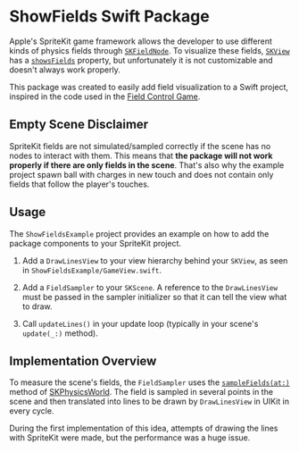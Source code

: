 # ShowFields Swift Package

Apple's SpriteKit game framework allows the developer to use different kinds of physics fields through [`SKFieldNode`](https://developer.apple.com/documentation/spritekit/skfieldnode/). To visualize these fields, [`SKView`](https://developer.apple.com/documentation/spritekit/skview) has a [`showsFields`](https://developer.apple.com/documentation/spritekit/skview/1520443-showsfields) property, but unfortunately it is not customizable and doesn't always work properly.

This package was created to easily add field visualization to a Swift project, inspired in the code used in the [Field Control Game](https://apps.apple.com/us/app/field-control-game/id1628106038).

## Empty Scene Disclaimer

SpriteKit fields are not simulated/sampled correctly if the scene has no nodes to interact with them. This means that **the package will not work properly if there are only fields in the scene**. That's also why the example project spawn ball with charges in new touch and does not contain only fields that follow the player's touches.

## Usage

The `ShowFieldsExample` project provides an example on how to add the package components to your SpriteKit project.

1. Add a `DrawLinesView` to your view hierarchy behind your `SKView`, as seen in `ShowFieldsExample/GameView.swift`.

2. Add a `FieldSampler` to your `SKScene`. A reference to the `DrawLinesView` must be passed in the sampler initializer so that it can tell the view what to draw.

3. Call `updateLines()` in your update loop (typically in your scene's `update(_:)` method).

## Implementation Overview

To measure the scene's fields, the `FieldSampler` uses the [`sampleFields(at:)`](https://developer.apple.com/documentation/spritekit/skphysicsworld/1449627-samplefields) method of [SKPhysicsWorld](https://developer.apple.com/documentation/spritekit/skphysicsworld). The field is sampled in several points in the scene and then translated into lines to be drawn by `DrawLinesView` in UIKit in every cycle.

During the first implementation of this idea, attempts of drawing the lines with SpriteKit were made, but the performance was a huge issue.
